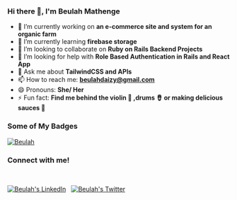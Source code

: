 ### Hi there 👋, I'm Beulah Mathenge

- 🔭 I’m currently working on **an e-commerce site and system for an organic farm**
- 🌱 I’m currently learning **firebase storage**
- 👯 I’m looking to collaborate on **Ruby on Rails Backend Projects**
- 🤔 I’m looking for help with **Role Based Authentication in Rails and React App**
- 💬 Ask me about **TailwindCSS and APIs**
- 📫 How to reach me: **beulahdaizy@gmail.com**
- 😄 Pronouns: **She/ Her**
- ⚡ Fun fact: **Find me behind the violin 🎻 ,drums 🪘 or making delicious sauces 🍅**
  <br/>

### Some of My Badges
 <p align="left"> <a href="https://github.com/ryo-ma/github-profile-trophy"><img src="https://github-profile-trophy.vercel.app/?username=Beulah-Matt" alt="Beulah" /></a> </p>

<h3 align="left">Connect with me!</h3>

<br/>
<p align="left" style="float: left;"> 
  <!-- LinkedIn -->
  <a href="https://www.linkedin.com/in/beulah-mathenge/" target="blank"><img src="https://img.shields.io/badge/LinkedIn-0077B5?style=for-the-badge&logo=linkedin&logoColor=white" alt="Beulah's LinkedIn" /></a> 
  <span>&nbsp;</span>
  <!-- Twitter -->
  <a href="https://twitter.com/Daiciebeazi" target="blank"><img src="https://img.shields.io/badge/Twitter-1DA1F2?style=for-the-badge&logo=twitter&logoColor=white" alt="Beulah's Twitter" /></a> 
  <span>&nbsp;</span>
  
  <!-- Other badges -->
</p>
<br/>

